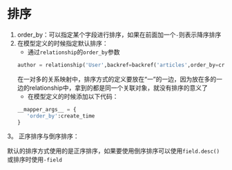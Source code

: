 # 排序
1. order_by：可以指定某个字段进行排序，如果在前面加一个`-`则表示降序排序
2. 在模型定义的时候指定默认排序：
    - 通过`relationship`的`order_by`参数
    ```python
    author = relationship('User',backref=backref('articles',order_by=create_time.desc()))
   ```
   在一对多的关系映射中，排序方式的定义要放在“一”的一边，因为放在多的一边的relationship中，拿到的都是同一个关联对象，就没有排序的意义了
    - 在模型定义的时候添加以下代码：
    ```python
    __mapper_args__ = {
       'order_by':create_time
   }
    ```
3。 正序排序与倒序排序：

默认的排序方式使用的是正序排序，如果要使用倒序排序可以使用`field.desc()`或排序时使用`-field`
